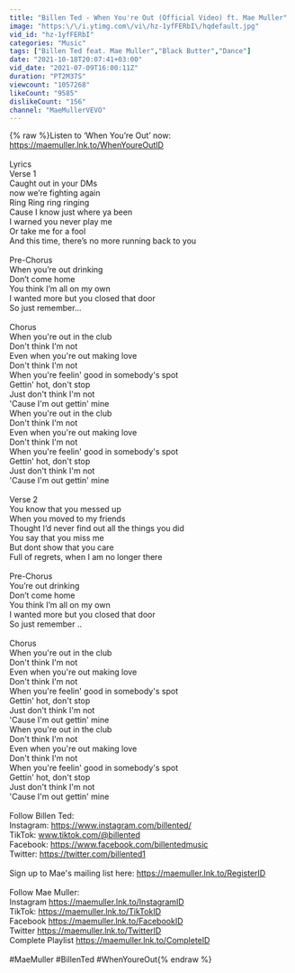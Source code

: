 ```yaml
---
title: "Billen Ted - When You're Out (Official Video) ft. Mae Muller"
image: "https:\/\/i.ytimg.com\/vi\/hz-1yfFERbI\/hqdefault.jpg"
vid_id: "hz-1yfFERbI"
categories: "Music"
tags: ["Billen Ted feat. Mae Muller","Black Butter","Dance"]
date: "2021-10-18T20:07:41+03:00"
vid_date: "2021-07-09T16:00:11Z"
duration: "PT2M37S"
viewcount: "1057268"
likeCount: "9585"
dislikeCount: "156"
channel: "MaeMullerVEVO"
---
```

{% raw %}Listen to ‘When You’re Out’ now: <a rel="nofollow" target="blank" href="https://maemuller.lnk.to/WhenYoureOutID">https://maemuller.lnk.to/WhenYoureOutID</a><br /><br />Lyrics<br />Verse 1<br />Caught out in your DMs<br />now we’re fighting again<br />Ring Ring ring ringing<br />Cause I know just where ya been<br />I warned you never play me <br />Or take me for a fool<br />And this time, there’s  no more running back to you<br /><br />Pre-Chorus<br />When you’re out drinking <br />Don’t come home<br />You think I’m all on my own<br />I wanted more but you closed that door<br />So just remember...<br /><br />Chorus<br />When you're out in the club<br />Don't think I'm not<br />Even when you're out making love<br />Don't think I'm not<br />When you're feelin' good in somebody's spot<br />Gettin' hot, don't stop<br />Just don't think I'm not<br />'Cause I'm out gettin' mine<br />When you're out in the club<br />Don't think I'm not<br />Even when you're out making love<br />Don't think I'm not<br />When you're feelin' good in somebody's spot<br />Gettin' hot, don't stop<br />Just don't think I'm not<br />'Cause I'm out gettin' mine<br /><br />Verse 2 <br />You know that you messed up <br />When you moved to my friends<br />Thought I’d never find out all the things you did<br />You say that you miss me<br />But dont show that you care<br />Full of regrets, when I am no longer there<br /><br />Pre-Chorus<br />You’re out drinking <br />Don’t come home<br />You think I’m all on my own<br />I wanted more but you closed that door<br />So just remember ..<br /><br />Chorus<br />When you're out in the club<br />Don't think I'm not<br />Even when you're out making love<br />Don't think I'm not<br />When you're feelin' good in somebody's spot<br />Gettin' hot, don't stop<br />Just don't think I'm not<br />'Cause I'm out gettin' mine<br />When you're out in the club<br />Don't think I'm not<br />Even when you're out making love<br />Don't think I'm not<br />When you're feelin' good in somebody's spot<br />Gettin' hot, don't stop<br />Just don't think I'm not<br />'Cause I'm out gettin' mine<br /><br />Follow Billen Ted:<br />Instagram: <a rel="nofollow" target="blank" href="https://www.instagram.com/billented/">https://www.instagram.com/billented/</a><br />TikTok: www.tiktok.com/@billented<br />Facebook: <a rel="nofollow" target="blank" href="https://www.facebook.com/billentedmusic">https://www.facebook.com/billentedmusic</a><br />Twitter: <a rel="nofollow" target="blank" href="https://twitter.com/billented1">https://twitter.com/billented1</a><br /><br />Sign up to Mae's mailing list here: <a rel="nofollow" target="blank" href="https://maemuller.lnk.to/RegisterID">https://maemuller.lnk.to/RegisterID</a><br /> <br />Follow Mae Muller: <br />Instagram <a rel="nofollow" target="blank" href="https://maemuller.lnk.to/InstagramID">https://maemuller.lnk.to/InstagramID</a><br />TikTok: <a rel="nofollow" target="blank" href="https://maemuller.lnk.to/TikTokID">https://maemuller.lnk.to/TikTokID</a><br />Facebook <a rel="nofollow" target="blank" href="https://maemuller.lnk.to/FacebookID">https://maemuller.lnk.to/FacebookID</a><br />Twitter <a rel="nofollow" target="blank" href="https://maemuller.lnk.to/TwitterID">https://maemuller.lnk.to/TwitterID</a><br />Complete Playlist <a rel="nofollow" target="blank" href="https://maemuller.lnk.to/CompleteID">https://maemuller.lnk.to/CompleteID</a><br /><br />#MaeMuller #BillenTed #WhenYoureOut{% endraw %}
